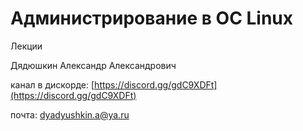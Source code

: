 # Администрирование в ОС Linux

Лекции 

Дядюшкин Александр Александрович

канал в дискорде: [https://discord.gg/gdC9XDFt](https://discord.gg/gdC9XDFt)

почта: [dyadyushkin.a@ya.ru](mailto:dyadyushkin.a@ya.ru)

